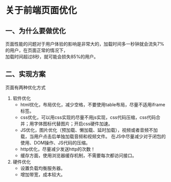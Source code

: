 # 关于前端页面优化

## 一、为什么要做优化

页面性能的问题对于用户体验的影响是非常大的，加载时间多一秒钟就会流失7%的用户，在页面正常的情况下，  
加载时间超过8秒，就可能会损失85%的用户。  
  
## 二、实现方案
  
页面有两种优化方式  
  
1. 软件优化
   + html优化，布局优化，减少空格，不要使用table布局，尽量不适用iframe标签。
   + css优化，可以用css实现的尽量不用js实现，css代码压缩，css代码合并；用字体图标代替图片；开启css硬件加速。
   + JS优化，图片优化（预加载、懒加载、延时加载），视频或者音频不加载，当用户点击后单独加载音频和视频文件。  在JS中尽量减少对于闭包的使用、DOM操作、JS代码的压缩。
   + http优化，尽量减少发送http的次数！
   + 缓存方面，使用浏览器缓存机制，不需要每次都访问接口。
2. 硬件优化
   + 设置负载均衡服务器。
   + 增加带宽，成本较大。

